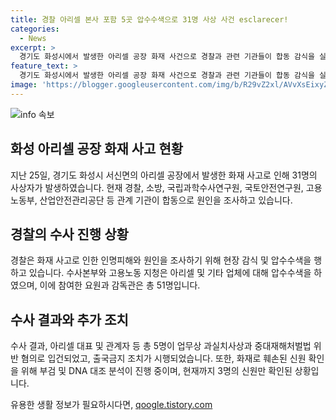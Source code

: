 ```yaml
---
title: 경찰 아리셀 본사 포함 5곳 압수수색으로 31명 사상 사건 esclarecer!
categories:
  - News
excerpt: >
  경기도 화성시에서 발생한 아리셀 공장 화재 사건으로 경찰과 관련 기관들이 합동 감식을 실시하고, 강제 수사와 압수수색을 진행 중이다. 화재 원인과 피해 규모에 대한 철저한 조사가 이뤄지며, 관련자들이 업무상과실치사상 등의 혐의로 입건됐다. 사망자 신원 확인을 위해 DNA 분석이 진행 중이지만, 일부 신원은 확인되지 않고 있는 상황이다. (150자)
feature_text: >
  경기도 화성시에서 발생한 아리셀 공장 화재 사건으로 경찰과 관련 기관들이 합동 감식을 실시하고, 강제 수사와 압수수색을 진행 중이다. 화재 원인과 피해 규모에 대한 철저한 조사가 이뤄지며, 관련자들이 업무상과실치사상 등의 혐의로 입건됐다. 사망자 신원 확인을 위해 DNA 분석이 진행 중이지만, 일부 신원은 확인되지 않고 있는 상황이다. (150자)
image: 'https://blogger.googleusercontent.com/img/b/R29vZ2xl/AVvXsEixyZcFfHzMRdzZMjFBmAUKJYCLCGyLL1o632UiGVXcaFdKo_bkvkuCioo0uUKlGfBVcT3P84aROyZIXSBEx3Aw5nCQ3pTgDom1WDC4m8eifvWiAmWEEVb4x6G_l8C0QH225ldMjyaFvpxGEBGNO37VmDTDMHGhJPq73UglMfDca1-0aw/s1600/blogspot.png'
---
```


<p><img src="https://blogger.googleusercontent.com/img/b/R29vZ2xl/AVvXsEixyZcFfHzMRdzZMjFBmAUKJYCLCGyLL1o632UiGVXcaFdKo_bkvkuCioo0uUKlGfBVcT3P84aROyZIXSBEx3Aw5nCQ3pTgDom1WDC4m8eifvWiAmWEEVb4x6G_l8C0QH225ldMjyaFvpxGEBGNO37VmDTDMHGhJPq73UglMfDca1-0aw/s1600/blogspot.png" alt="info 속보" /></p>

<h2 data-ke-size="size26">화성 아리셀 공장 화재 사고 현황</h2>

<p data-ke-size="size16">지난 25일, 경기도 화성시 서신면의 아리셀 공장에서 발생한 화재 사고로 인해 31명의 사상자가 발생하였습니다. 현재 경찰, 소방, 국립과학수사연구원, 국토안전연구원, 고용노동부, 산업안전관리공단 등 관계 기관이 합동으로 원인을 조사하고 있습니다.</p>

<h2 data-ke-size="size26">경찰의 수사 진행 상황</h2>

<p data-ke-size="size16">경찰은 화재 사고로 인한 인명피해와 원인을 조사하기 위해 현장 감식 및 압수수색을 행하고 있습니다. 수사본부와 고용노동 지청은 아리셀 및 기타 업체에 대해 압수수색을 하였으며, 이에 참여한 요원과 감독관은 총 51명입니다.</p>

<h2 data-ke-size="size26">수사 결과와 추가 조치</h2>

<p data-ke-size="size16">수사 결과, 아리셀 대표 및 관계자 등 총 5명이 업무상 과실치사상과 중대재해처벌법 위반 혐의로 입건되었고, 출국금지 조치가 시행되었습니다. 또한, 화재로 훼손된 신원 확인을 위해 부검 및 DNA 대조 분석이 진행 중이며, 현재까지 3명의 신원만 확인된 상황입니다.</p>
유용한 생활 정보가 필요하시다면, <a href="https://qoogle.tistory.com" rel="dofollow">qoogle.tistory.com</a>


